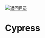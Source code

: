 [![返回目录](https://i.postimg.cc/50XLzC7C/image.png)](https://github.com/wx-chevalier/Web-Series/)

# Cypress
